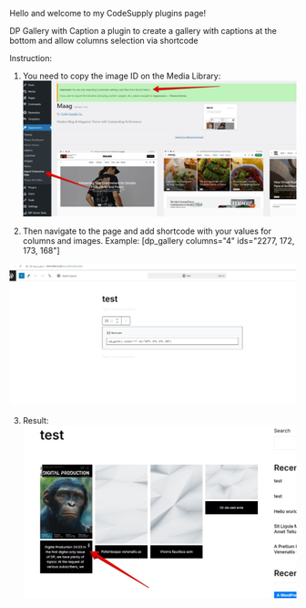 Hello and welcome to my CodeSupply plugins page!

DP Gallery with Caption a plugin to create a gallery with captions at the bottom and allow columns selection via shortcode

Instruction: 

1. You need to copy the image ID on the Media Library:
![Alt text](https://github.com/childtheme/codesupple/blob/dp-gallery-caption-plugin/screenshot.jpg)

2.  Then navigate to the page and add shortcode with your values for columns and images. Example:
   [dp_gallery columns="4" ids="2277, 172, 173, 168"]

![Alt text](https://github.com/childtheme/codesupple/blob/dp-gallery-caption-plugin/step2.jpg)

3. Result:
![Alt text](https://github.com/childtheme/codesupple/blob/dp-gallery-caption-plugin/screenshot2.jpg)


